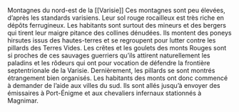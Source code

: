 Montagnes du nord-est de la [[Varisie]]
Ces montagnes sont peu élevées, d’après les standards varisiens. Leur sol rouge rocailleux est très riche en dépôts ferrugineux. Les habitants sont surtout des mineurs et des bergers qui tirent leur maigre pitance des collines dénudées. Ils montent des poneys hirsutes issus des hautes-terres et se regroupent pour lutter contre les pillards des Terres Vides. Les crêtes et les goulets des monts Rouges sont si proches de ces sauvages guerriers qu’ils attirent naturellement les paladins et les rôdeurs qui ont pour vocation de défendre la frontière septentrionale de la Varisie. Dernièrement, les pillards se sont montrés étrangement bien organisés. Les habitants des monts ont donc commencé à demander de l’aide aux villes du sud. Ils sont allés jusqu’à envoyer des émissaires à Port-Énigme et aux chevaliers infernaux stationnés à Magnimar.